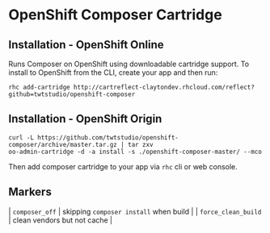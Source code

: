 # OpenShift Composer Cartridge

## Installation - OpenShift Online

Runs Composer on OpenShift using downloadable cartridge support. To install to OpenShift from the CLI, create your app and then run:

```
rhc add-cartridge http://cartreflect-claytondev.rhcloud.com/reflect?github=twtstudio/openshift-composer
```

## Installation - OpenShift Origin

```
curl -L https://github.com/twtstudio/openshift-composer/archive/master.tar.gz | tar zxv
oo-admin-cartridge -d -a install -s ./openshift-composer-master/ --mco
```

Then add composer cartridge to your app via `rhc` cli or web console.

## Markers

| `composer_off` | skipping `composer install` when build |
| `force_clean_build` | clean vendors but not cache |


